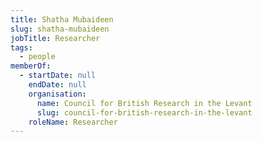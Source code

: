 ```yaml
---
title: Shatha Mubaideen
slug: shatha-mubaideen
jobTitle: Researcher
tags:
  - people
memberOf:
  - startDate: null
    endDate: null
    organisation:
      name: Council for British Research in the Levant
      slug: council-for-british-research-in-the-levant
    roleName: Researcher
---
```

